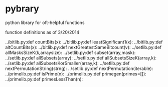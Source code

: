 pybrary
=======

python library for oft-helpful functions

function definitions as of 3/20/2014


../bitlib.py:def countBits(x):
../bitlib.py:def leastSignificant1(x):
../bitlib.py:def altCountBits(x):
../bitlib.py:def nextGreatestSameBitcount(v):
../setlib.py:def allMasksSizeK(k,arraysize):
../setlib.py:def subset(array,mask):
../setlib.py:def allSubsets(array):
../setlib.py:def allSubsetsSizeK(array,k):
../setlib.py:def allSubsetsKorSmaller(array,k):
../setlib.py:def nextPermutationString(strng):
../setlib.py:def nextPermutation(iterable):
../primelib.py:def isPrime(n):
../primelib.py:def primegen(primes=[]):
../primelib.py:def primesLessThan(n):
